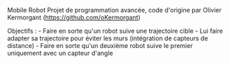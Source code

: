 Mobile Robot 
Projet de programmation avancée, code d'origine par Olivier Kermorgant (https://github.com/oKermorgant)

Objectifs : - Faire en sorte qu'un robot suive une trajectoire cible
            - Lui faire adapter sa trajectoire pour éviter les murs (intégration de capteurs de distance) 
            - Faire en sorte qu'un deuxième robot suive le premier uniquement avec un capteur d'angle
            

